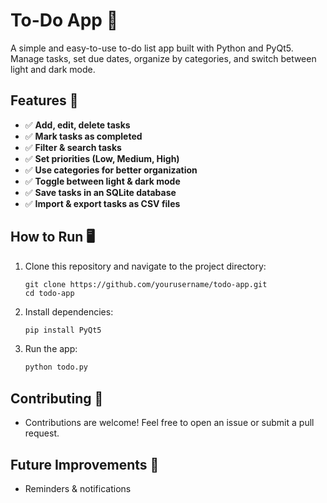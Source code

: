 # To-Do App 📝

A simple and easy-to-use to-do list app built with Python and PyQt5. Manage tasks, set due dates, organize by categories, and switch between light and dark mode.

## Features 🚀
- ✅ **Add, edit, delete tasks**  
- ✅ **Mark tasks as completed**  
- ✅ **Filter & search tasks**  
- ✅ **Set priorities (Low, Medium, High)**  
- ✅ **Use categories for better organization**  
- ✅ **Toggle between light & dark mode**  
- ✅ **Save tasks in an SQLite database**  
- ✅ **Import & export tasks as CSV files**  

## How to Run 🖥
1. Clone this repository and navigate to the project directory:
   ```
   git clone https://github.com/yourusername/todo-app.git
   cd todo-app
   ```

2. Install dependencies:
   ```bash
   pip install PyQt5
   ```
3. Run the app:
   ```bash
   python todo.py
   ```

## Contributing 🤝
- Contributions are welcome! Feel free to open an issue or submit a pull request.

## Future Improvements 🌟
- Reminders & notifications  
